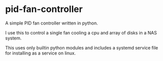 # pid-fan-controller
A simple PID fan controller written in python.

I use this to control a single fan cooling a cpu and array of disks in a NAS system.

This uses only builtin python modules and includes a systemd service file for installing as a service on linux.
